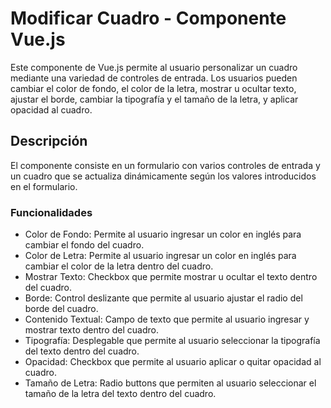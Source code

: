 # Modificar Cuadro - Componente Vue.js

Este componente de Vue.js permite al usuario personalizar un cuadro mediante una variedad de controles de entrada. Los usuarios pueden cambiar el color de fondo, el color de la letra, mostrar u ocultar texto, ajustar el borde, cambiar la tipografía y el tamaño de la letra, y aplicar opacidad al cuadro.

## Descripción

El componente consiste en un formulario con varios controles de entrada y un cuadro que se actualiza dinámicamente según los valores introducidos en el formulario.

### Funcionalidades
* Color de Fondo: Permite al usuario ingresar un color en inglés para cambiar el fondo del cuadro.
* Color de Letra: Permite al usuario ingresar un color en inglés para cambiar el color de la letra dentro del cuadro.
* Mostrar Texto: Checkbox que permite mostrar u ocultar el texto dentro del cuadro.
* Borde: Control deslizante que permite al usuario ajustar el radio del borde del cuadro.
* Contenido Textual: Campo de texto que permite al usuario ingresar y mostrar texto dentro del cuadro.
* Tipografía: Desplegable que permite al usuario seleccionar la tipografía del texto dentro del cuadro.
* Opacidad: Checkbox que permite al usuario aplicar o quitar opacidad al cuadro.
* Tamaño de Letra: Radio buttons que permiten al usuario seleccionar el tamaño de la letra del texto dentro del cuadro.


